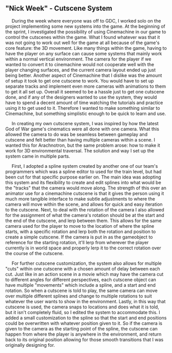 "Nick Week" - Cutscene System
------

&nbsp;&nbsp;&nbsp;&nbsp;&nbsp;During the week where everyone was off to GDC, I worked solo on the project implementing some new systems into the game. At the beginning of the sprint, I investigated the possibility of using Cinemachine in our game to control the cutscenes within the game. What I found whatever was that it was not going to work out well for the game at all because of the game's core feature: the 3D movement. Like many things within the game, having to have the player on any surface can cause some systems that mainly work within a normal vertical environment. The camera for the player if we wanted to convert it to cinemachine would not cooperate well with the player changing surfaces, and the current camera layout ended up just being better. Another aspect of Cinemachine that I dislike was the amount of setup it took to get one cutscene to work. You would have to set up separate tracks and implement even more cameras with animations to them to get it all set up. Overall it seemed to be a hassle just to get one cutscene done, and if any of the designers wanted to use the system, they would have to spend a decent amount of time watching the tutorials and practice using it to get used to it. Therefore I wanted to make something similar to Cinemachine, but something simplistic enough to be quick to learn and use.

&nbsp;&nbsp;&nbsp;&nbsp;&nbsp;In creating my own cutscene system, I was inspired by how the latest God of War game's cinematics were all done with one camera. What this allowed the camera to do was be seamless between gameplay and cutscene and felt better than having multiple cameras within a scene. I wanted this for Arachnotron, but the same problem arose: how to make it work for 3D environmental traversal. The solution and way I set up the system came in multiple parts.

&nbsp;&nbsp;&nbsp;&nbsp;&nbsp;First, I adopted a spline system created by another one of our team's programmers which was a spline editor to used for the train level, but had been cut for that specific purpose earlier on. The main idea was adopting this system and its flexibility to create and edit splines into what would be the "tracks" that the camera would move along. The strength of this over an animator use for a cinemachine cutscene is that it gives the person using it much more tangible interface to make subtle adjustments to where the camera will move within the scene, and allows for quick and easy iteration to the cutscene. Next, to deal with the rotation of the camera I also allowed for the assignment of what the camera's rotation should be at the start and the end of the cutscene, and lerp between them. This allows for the same camera used for the player to move to the location of where the spline starts, with a specific rotation and lerp both the rotation and position to create a simple cutscene. If the camera is put in as the gameobject to reference for the starting rotation, it'll lerp from wherever the player currently is in world space and properly lerp it to the correct rotation over the course of the cutscene.

&nbsp;&nbsp;&nbsp;&nbsp;&nbsp;For further cutscene customization, the system also allows for multiple "cuts" within one cutscene with a chosen amount of delay between each cut. Just like in an action scene in a movie which may have the camera cut to different angles for different perspectives, each cutscene object can have multiple "movements" which include a spline, and a start and end rotation. So when a cutscene is told to play, the same camera can move over multiple different splines and change to multiple rotations to suit whatever the user wants to show in the environment. Lastly, in this way that cutscene is used, the camera snaps to locations and does what it is told, but it isn't completely fluid, so I edited the system to accommodate this. I added a small customization to the spline so that the start and end positions could be overwritten with whatever position given to it. So if the camera is given to the camera as the starting point of the spline, the cutscene can happen from where the player is anywhere in the environment, and return back to its original position allowing for those smooth transitions that I was originally designing for.
